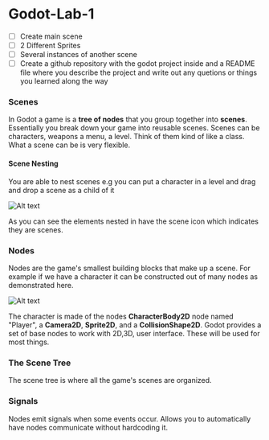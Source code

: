 # Godot-Lab-1

- [ ] Create main scene
- [ ] 2 Different Sprites
- [ ] Several instances of another scene
- [ ] Create a github repository with the godot project inside
and a README file where you describe the project and write out
any quetions or things you learned along the way

### Scenes

In Godot a game is a **tree of nodes** that you group together into
**scenes**. Essentially you break down your game into reusable scenes.
Scenes can be characters, weapons a menu, a level. Think of them kind 
of like a class. What a scene can be is very flexible.

#### Scene Nesting

You are able to nest scenes e.g you can put a character in a level
and drag and drop a scene as a child of it

![Alt text](https://docs.godotengine.org/en/stable/_images/key_concepts_scene_example.webp)

As you can see the elements nested in have the scene icon which indicates they are
scenes. 

### Nodes

Nodes are the game's smallest building blocks that make up a scene.
For example if we have a character it can be constructed out of many
nodes as demonstrated here. 

![Alt text](https://docs.godotengine.org/en/stable/_images/key_concepts_character_nodes.webp)

The character is made of the nodes **CharacterBody2D** node named "Player", a **Camera2D**, 
**Sprite2D**, and a **CollisionShape2D**. Godot provides a set of base nodes to work with 2D,3D, user interface.
These will be used for most things.

### The Scene Tree

The scene tree is where all the game's scenes are organized. 

### Signals

Nodes emit signals when some events occur. Allows you to automatically
have nodes communicate without hardcoding it. 